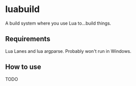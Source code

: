 # luabuild
A build system where you use Lua to...build things.

## Requirements
Lua Lanes and lua argparse. Probably won't run in Windows.

## How to use
TODO